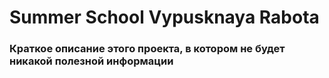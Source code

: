 # Summer School Vypusknaya Rabota
### Краткое описание этого проекта, в котором не будет никакой полезной информации
